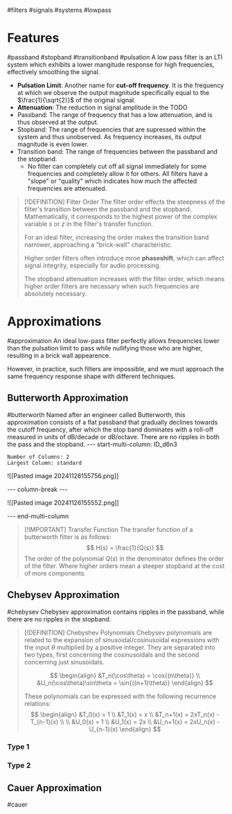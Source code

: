 #filters #signals #systems #lowpass 
# Features
#passband #stopband #transitionband #pulsation
A low pass filter is an LTI system which exhibits a lower mangitude response for high frequencies, effectively smoothing the signal.
- **Pulsation Limit**: Another name for **cut-off frequency**. It is the frequency at which we observe the output magnitude specifically equal to the $\frac{1}{\sqrt{2}}$ of the original signal.
- **Attenuation**: The reduction in signal amplitude in the TODO
- Passband: The range of frequency that has a low attenuation, and is thus observed at the output.
- Stopband: The range of frequencies that are supressed within the system and thus unobserved. As frequency increases, its output magnitude is even lower.
- Transition band: The range of frequencies between the passband and the stopband.
	- No filter can completely cut off all signal immediately for some frequencies and completely allow it for others. All filters have a "slope" or "quality" which indicates how much the affected frequencies are attenuated. 

> [!DEFINITION] Filter Order
> The filter order effects the steepness of the filter's transition between the passband and the stopband. Mathematically, it corresponds to the highest power of the complex variable $s$ or $z$ in the filter's transfer function.
> 
> For an ideal filter, increasing the order makes the transition band narrower, approaching a "brick-wall" characteristic.
> 
> Higher order filters often introduce mroe **phaseshift**, which can affect signal integrity, especially for audio processing.
> 
> The stopband attenuation increases with the filter order, which means higher order filters are necessary when such frequencies are absolutely necessary.
# Approximations
#approximation
An ideal low-pass filter perfectly allows frequencies lower than the pulsation limit to pass while nullifying those who are higher, resulting in a brick wall appearence.

However, in practice, such filters are impossible, and we must approach the same frequency response shape with different techniques.
## Butterworth Approximation
#butterworth
Named after an engineer called Butterworth, this approximation consists of a flat passband that gradually declines towards the cutoff frequency, after which the stop band dominates with a roll-off measured in units of $\text{dB/decade}$ or $\text{dB/octave}$. There are no ripples in both the pass and the stopband.
--- start-multi-column: ID_d6n3
```column-settings
Number of Columns: 2
Largest Column: standard
```
![[Pasted image 20241126155756.png]]

--- column-break ---

![[Pasted image 20241126155552.png]]

--- end-multi-column
> [!IMPORTANT] Transfer Function
> The transfer function of a butterworth filter is as follows:
> $$
> H(s) = \frac{1}{Q(s)}
> $$
> The order of the polynomial $Q(s)$ in the denominator defines the order of the filter. Where higher orders mean a steeper stopband at the cost of more components.
## Chebysev Approximation
#chebysev
Chebysev approximation contains ripples in the passband, while there are no ripples in the stopband.
> [!DEFINITION] Chebyshev Polynomials
> Chebysev polynomials are related to the expansion of sinusoidal/cosinusoidal expressions with the input $\theta$ multiplied by a positive integer. They are separated into two types, first concerning the cosinusoidals and the second concerning just sinusoidals.
> 
> $$
> \begin{align}
> &T_n(\cos\theta) = \cos{(n\theta)}  \\
> &U_n(\cos\theta)\sin\theta = \sin{((n+1)\theta)}
> \end{align}
> $$
> 
> These polynomials can be expressed with the following recurrence relations:
> $$
> \begin{align}
> &T_0(x) = 1 \\
> &T_1(x) = x \\
> &T_n+1(x) = 2xT_n(x) - T_{n-1}(x) \\ \\
> &U_0(x) = 1 \\
> &U_1(x) = 2x \\
> &U_n+1(x) = 2xU_n(x) - U_{n-1}(x) 
> \end{align}
> $$
### Type 1
### Type 2
## Cauer Approximation
#cauer